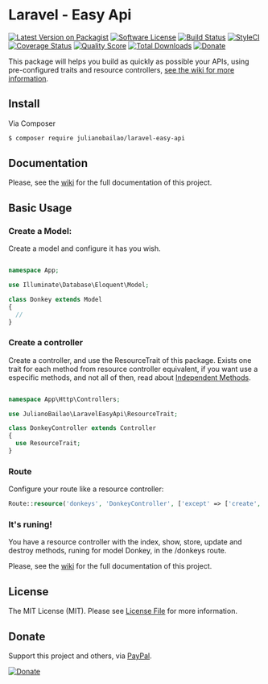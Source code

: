 # Laravel - Easy Api

[![Latest Version on Packagist][ico-version]][link-packagist]
[![Software License][ico-license]](LICENSE.md)
[![Build Status][ico-travis]][link-travis]
[![StyleCI][ico-styleci]][link-styleci]
[![Coverage Status][ico-scrutinizer]][link-scrutinizer]
[![Quality Score][ico-code-quality]][link-code-quality]
[![Total Downloads][ico-downloads]][link-downloads]
[![Donate][ico-donate]][link-donate]

[ico-version]: https://img.shields.io/packagist/v/julianobailao/laravel-easy-api.svg?style=flat-square
[ico-license]: https://img.shields.io/badge/license-MIT-brightgreen.svg?style=flat-square
[ico-travis]: https://img.shields.io/travis/julianobailao/laravel-easy-api/master.svg?style=flat-square
[ico-scrutinizer]:https://img.shields.io/scrutinizer/coverage/g/julianobailao/laravel-easy-api.svg?style=flat-square
[ico-code-quality]:https://img.shields.io/scrutinizer/g/julianobailao/laravel-easy-api.svg?style=flat-square
[ico-downloads]: https://img.shields.io/packagist/dt/julianobailao/laravel-easy-api.svg?style=flat-square
[ico-styleci]: https://styleci.io/repos/80361872/shield
[ico-donate]:https://img.shields.io/badge/Donate-PayPal-brightgreen.svg?style=flat-square

[link-packagist]: https://packagist.org/packages/julianobailao/laravel-easy-api
[link-travis]: https://travis-ci.org/julianobailao/laravel-easy-api
[link-scrutinizer]: https://scrutinizer-ci.com/g/julianobailao/laravel-easy-api/?branch=master
[link-code-quality]: https://scrutinizer-ci.com/g/julianobailao/laravel-easy-api/?branch=master
[link-downloads]: https://packagist.org/packages/julianobailao/laravel-easy-api
[link-styleci]: https://styleci.io/repos/80361872
[link-donate]: https://www.paypal.com/cgi-bin/webscr?cmd=_s-xclick&hosted_button_id=LDRJCTGY2YXYJ

This package will helps you build as quickly as possible your APIs, using pre-configured traits and resource controllers, [see the wiki for more information](https://github.com/julianobailao/laravel-easy-api/wiki).

## Install

Via Composer

```bash
$ composer require julianobailao/laravel-easy-api
```

## Documentation

Please, see the [wiki](https://github.com/julianobailao/laravel-easy-api/wiki) for the full documentation of this project.

## Basic Usage

### Create a Model:
Create a model and configure it has you wish.

``` php

namespace App;

use Illuminate\Database\Eloquent\Model;

class Donkey extends Model
{
  //
}
```

### Create a controller
Create a controller, and use the ResourceTrait of this package. Exists one trait for each method from resource controller equivalent, if you want use a especific methods, and not all of then, read about [Independent Methods](#).

``` php

namespace App\Http\Controllers;

use JulianoBailao\LaravelEasyApi\ResourceTrait;

class DonkeyController extends Controller
{
  use ResourceTrait;
}
```

### Route
Configure your route like a resource controller:

``` php
Route::resource('donkeys', 'DonkeyController', ['except' => ['create', 'edit']]);
```

### It's runing!
You have a resource controller with the index, show, store, update and destroy methods, runing for model Donkey, in the /donkeys route.

Please, see the [wiki](https://github.com/julianobailao/laravel-easy-api/wiki) for the full documentation of this project.

## License

The MIT License (MIT). Please see [License File](LICENSE.md) for more information.

## Donate
Support this project and others, via [PayPal](link-donate).

[![Donate][ico-donate]][link-donate]
